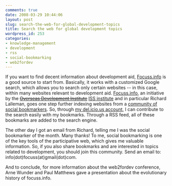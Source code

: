 ```yaml
---
comments: true
date: 2008-03-29 10:44:06
layout: post
slug: search-the-web-for-global-development-topics
title: Search the web for global development topics
wordpress_id: 253
categories:
- knowledge-management
- development
- rss
- social-bookmarking
- web2fordev
---
```


If you want to find decent information about development aid, [Focuss.info](http://www.focuss.info/) is a good source to start from. Basically, it works with a customized Google search, which allows you to search only certain websites -- in this case, within many websites relevant to development aid. [Focuss.info](http://www.focuss.info/), an initiative by the <strike>[Overseas Development Institute](http://blogs.odi.org.uk/blogs/main/)</strike> [ISS institute](http://www.iss.nl/) and in particular Richard Lalleman, goes one step further indexing websites from a [community of social bookmarkers](http://www.focuss.info). So, through [my del.icio.us account](http://del.icio.us/ckreutz), I can contribute to the search easily with my bookmarks. Through a RSS feed, all of these bookmarks are added to the search engine.

The other day I got an email from Richard, telling me I was the social bookmarker of the month. Many thanks! To me, social bookmarking is one of the key tools of the participative web, which gives me valuable information. So, if you also share bookmarks and are interested in topics related to development, you should join this community. Send an email to: info(dot)focuss(at)gmail(dot)com.

And to conclude, for more information about the web2fordev conference, Arne Wunder and Paul Matthews gave a presentation about the evolutionary history of focuss.info.
